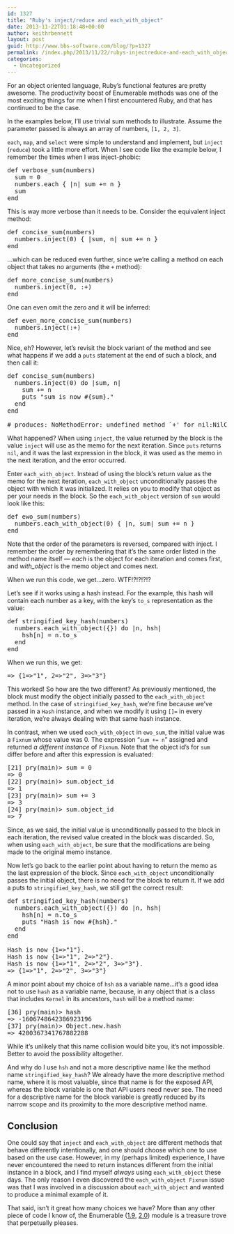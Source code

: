 ```yaml
---
id: 1327
title: "Ruby's inject/reduce and each_with_object"
date: 2013-11-22T01:18:48+00:00
author: keithrbennett
layout: post
guid: http://www.bbs-software.com/blog/?p=1327
permalink: /index.php/2013/11/22/rubys-injectreduce-and-each_with_object/
categories:
  - Uncategorized
---
```

For an object oriented language, Ruby&#8217;s functional features are pretty awesome. The productivity boost of Enumerable methods was one of the most exciting things for me when I first encountered Ruby, and that has continued to be the case.

In the examples below, I&#8217;ll use trivial sum methods to illustrate. Assume the parameter passed is always an array of numbers, `[1, 2, 3]`.

`each`, `map`, and `select` were simple to understand and implement, but `inject` (`reduce`) took a little more effort. When I see code like the example below, I remember the times when I was inject-phobic:

<pre class="brush: ruby; title: ; notranslate" title="">def verbose_sum(numbers)
  sum = 0
  numbers.each { |n| sum += n }
  sum
end
</pre>

This is way more verbose than it needs to be. Consider the equivalent inject method:

<pre class="brush: ruby; title: ; notranslate" title="">def concise_sum(numbers)
  numbers.inject(0) { |sum, n| sum += n }
end
</pre>

&#8230;which can be reduced even further, since we&#8217;re calling a method on each object that takes no arguments (the `+` method):

<pre class="brush: ruby; title: ; notranslate" title="">def more_concise_sum(numbers)
  numbers.inject(0, :+)
end
</pre>

One can even omit the zero and it will be inferred:

<pre class="brush: ruby; title: ; notranslate" title="">def even_more_concise_sum(numbers)
  numbers.inject(:+)
end
</pre>

Nice, eh? However, let&#8217;s revisit the block variant of the method and see what happens if we add a `puts` statement at the end of such a block, and then call it:

<pre class="brush: ruby; title: ; notranslate" title="">def concise_sum(numbers)
  numbers.inject(0) do |sum, n|
    sum += n
    puts "sum is now #{sum}."
  end
end

# produces: NoMethodError: undefined method `+' for nil:NilClass
</pre>

What happened? When using `inject`, the value returned by the block is the value `inject` will use as the memo for the next iteration. Since `puts` returns `nil`, and it was the last expression in the block, it was used as the memo in the next iteration, and the error occurred.

Enter `each_with_object`. Instead of using the block&#8217;s return value as the memo for the next iteration, `each_with_object` unconditionally passes the object with which it was initialized. It relies on you to modify that object as per your needs in the block. So the `each_with_object` version of `sum` would look like this:

<pre class="brush: ruby; title: ; notranslate" title="">def ewo_sum(numbers)
  numbers.each_with_object(0) { |n, sum| sum += n }
end
</pre>

Note that the order of the parameters is reversed, compared with inject. I remember the order by remembering that it&#8217;s the same order listed in the method name itself &#8212; _each_ is the object for each iteration and comes first, and _with_object_ is the memo object and comes next.

When we run this code, we get&#8230;zero. WTF!?!?!?!?

Let&#8217;s see if it works using a hash instead. For the example, this hash will contain each number as a key, with the key&#8217;s `to_s` representation as the value:

<pre class="brush: ruby; title: ; notranslate" title="">def stringified_key_hash(numbers)
  numbers.each_with_object({}) do |n, hsh|
    hsh[n] = n.to_s
  end
end
</pre>

When we run this, we get:

<pre class="brush: ruby; title: ; notranslate" title="">=&gt; {1=&gt;"1", 2=&gt;"2", 3=&gt;"3"}
</pre>

This worked! So how are the two different? As previously mentioned, the block must modify the object initially passed to the `each_with_object` method. In the case of `stringified_key_hash`, we&#8217;re fine because we&#8217;ve passed in a `Hash` instance, and when we modify it using `[]=` in every iteration, we&#8217;re always dealing with that same hash instance.

In contrast, when we used `each_with_object` in `ewo_sum`, the initial value was a `Fixnum` whose value was 0. The expression &#8220;`sum += n`&#8221; assigned and returned _a different instance_ of `Fixnum`. Note that the object id&#8217;s for `sum` differ before and after this expression is evaluated:

<pre class="brush: ruby; title: ; notranslate" title="">[21] pry(main)&gt; sum = 0
=&gt; 0
[22] pry(main)&gt; sum.object_id
=&gt; 1
[23] pry(main)&gt; sum += 3
=&gt; 3
[24] pry(main)&gt; sum.object_id
=&gt; 7
</pre>

Since, as we said, the initial value is unconditionally passed to the block in each iteration, the revised value created in the block was discarded. So, when using `each_with_object`, be sure that the modifications are being made to the original memo instance.

Now let&#8217;s go back to the earlier point about having to return the memo as the last expression of the block. Since `each_with_object` unconditionally passes the initial object, there is no need for the block to return it. If we add a puts to `stringified_key_hash`, we still get the correct result:

<pre class="brush: ruby; title: ; notranslate" title="">def stringified_key_hash(numbers)
  numbers.each_with_object({}) do |n, hsh|
    hsh[n] = n.to_s
    puts "Hash is now #{hsh}."
  end
end

Hash is now {1=&gt;"1"}.
Hash is now {1=&gt;"1", 2=&gt;"2"}.
Hash is now {1=&gt;"1", 2=&gt;"2", 3=&gt;"3"}.
=&gt; {1=&gt;"1", 2=&gt;"2", 3=&gt;"3"}
</pre>

A minor point about my choice of `hsh` as a variable name&#8230;it&#8217;s a good idea not to use `hash` as a variable name, because, in any object that is a class that includes `Kernel` in its ancestors, `hash` will be a method name:

<pre class="brush: ruby; title: ; notranslate" title="">[36] pry(main)&gt; hash
=&gt; -1606748642386923196
[37] pry(main)&gt; Object.new.hash
=&gt; 4200367341767882288
</pre>

While it&#8217;s unlikely that this name collision would bite you, it&#8217;s not impossible. Better to avoid the possibility altogether.

And why do I use `hsh` and not a more descriptive name like the method name `stringified_key_hash`? We already have the more descriptive method name, where it is most valuable, since that name is for the exposed API, whereas the block variable is one that API users need never see. The need for a descriptive name for the block variable is greatly reduced by its narrow scope and its proximity to the more descriptive method name.

## Conclusion

One could say that `inject` and `each_with_object` are different methods that behave differently intentionally, and one should choose which one to use based on the use case. However, in my (perhaps limited) experience, I have never encountered the need to return instances different from the initial instance in a block, and I find myself _always_ using `each_with_object` these days. The only reason I even discovered the `each_with_object Fixnum` issue was that I was involved in a discussion about `each_with_object` and wanted to produce a minimal example of it.

That said, isn&#8217;t it great how many choices we have? More than any other piece of code I know of, the Enumerable ([1.9](http://apidock.com/ruby/v1_9_3_392/Enumerable), [2.0](http://ruby-doc.org/core-2.0.0/Enumerable.html "Enumerable 2.0")) module is a treasure trove that perpetually pleases.